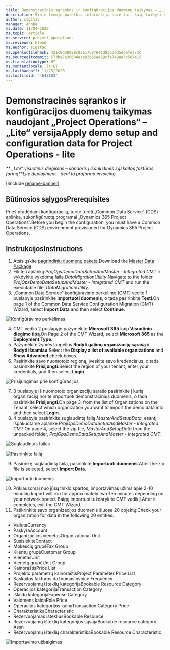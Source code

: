 ```yaml
---
title: Demonstracinės sąrankos ir konfigūracijos duomenų taikymas – „Lite“ versija
description: Šioje temoje pateikta informacija apie tai, kaip taikyti demonstracinę sąranką ir konfigūracijos programai „Project Operations“.
author: sigitac
manager: Annbe
ms.date: 11/04/2020
ms.topic: article
ms.service: project-operations
ms.reviewer: kfend
ms.author: sigitac
ms.openlocfilehash: 421c9d28088c92617687641d93b3ad5d6bfea73c
ms.sourcegitcommit: 573be7e36604ace82b35e439cfa748aa7c587415
ms.translationtype: HT
ms.contentlocale: lt-LT
ms.lasthandoff: 11/25/2020
ms.locfileid: "4642103"
---
```

# <a name="apply-demo-setup-and-configuration-data-for-project-operations---lite"></a><span data-ttu-id="ba8bd-103">Demonstracinės sąrankos ir konfigūracijos duomenų taikymas naudojant „Project Operations“ – „Lite“ versija</span><span class="sxs-lookup"><span data-stu-id="ba8bd-103">Apply demo setup and configuration data for Project Operations - lite</span></span> 

<span data-ttu-id="ba8bd-104">_\*\* „Lite“ visuotinis diegimas – sandoris į išankstinės sąskaitos faktūros formą_</span><span class="sxs-lookup"><span data-stu-id="ba8bd-104">_\*\*Lite deployment - deal to proforma invoicing_</span></span>

[!include [rename-banner](~/includes/cc-data-platform-banner.md)]

## <a name="prerequisites"></a><span data-ttu-id="ba8bd-105">Būtinosios sąlygos</span><span class="sxs-lookup"><span data-stu-id="ba8bd-105">Prerequisites</span></span>

<span data-ttu-id="ba8bd-106">Prieš pradėdami konfigūraciją, turite turėti „Common Data Service“ (CDS) aplinką, sukonfigūruotą programai „Dynamics 365 Project Operations“.</span><span class="sxs-lookup"><span data-stu-id="ba8bd-106">Before you begin the configuration, you must have a Common Data Service (CDS) environment provisioned for Dynamics 365 Project Operations.</span></span>


## <a name="instructions"></a><span data-ttu-id="ba8bd-107">Instrukcijos</span><span class="sxs-lookup"><span data-stu-id="ba8bd-107">Instructions</span></span>

1. <span data-ttu-id="ba8bd-108">Atsisiųskite [pagrindinių duomenų paketą](https://download.microsoft.com/download/3/4/1/341bf279-a64f-4baa-af31-ce624859b518/ProjOpsSampleSetupData%20-%20CE%20only%20CMT.zip).</span><span class="sxs-lookup"><span data-stu-id="ba8bd-108">Download the [Master Data Package](https://download.microsoft.com/download/3/4/1/341bf279-a64f-4baa-af31-ce624859b518/ProjOpsSampleSetupData%20-%20CE%20only%20CMT.zip).</span></span> 
2. <span data-ttu-id="ba8bd-109">Eikite į aplanką *ProjOpsDemoDataSetupAndMaster - Integrated CMT* ir vykdykite vykdomą failą *DataMigrationUtility*.</span><span class="sxs-lookup"><span data-stu-id="ba8bd-109">Navigate to the folder *ProjOpsDemoDataSetupAndMaster - Integrated CMT* and run the executable file, *DataMigrationUtility*.</span></span>
3. <span data-ttu-id="ba8bd-110">„Common Data Service“ konfigūravimo perkėlimo (CMT) vedlio 1 puslapyje pasirinkite **Importuoti duomenis**, o tada pasirinkite **Tęsti**.</span><span class="sxs-lookup"><span data-stu-id="ba8bd-110">On page 1 of the Common Data Service Configuration Migration (CMT) Wizard, select **Import Data** and then select **Continue**.</span></span>

![Konfigūravimo perkėlimas](./media/1ConfigurationMigration.png)

4. <span data-ttu-id="ba8bd-112">CMT vedlio 2 puslapyje pažymėkite **Microsoft 365** kaip **Visuotinio diegimo tipą**.</span><span class="sxs-lookup"><span data-stu-id="ba8bd-112">On Page 2 of the CMT Wizard, select **Microsoft 365** as the **Deployment Type**.</span></span>
5. <span data-ttu-id="ba8bd-113">Pažymėkite žymės langelius **Rodyti galimų organizacijų sąrašą** ir **Rodyti išsamiau**.</span><span class="sxs-lookup"><span data-stu-id="ba8bd-113">Select the **Display a list of available organizations** and **Show Advanced** check boxes.</span></span>
6. <span data-ttu-id="ba8bd-114">Pasirinkite savo nuomotojo regioną, įveskite savo kredencialus, o tada pasirinkite **Prisijungti**.</span><span class="sxs-lookup"><span data-stu-id="ba8bd-114">Select the region of your tenant, enter your credentials, and then select **Login**.</span></span>

![Prisijungimas prie konfigūracijos](./media/2ConfigurationSignin.png)

7. <span data-ttu-id="ba8bd-116">3 puslapyje iš nuomotojo organizacijų sąrašo pasirinkite į kurią organizaciją norite importuoti demonstracinius duomenis, o tada pasirinkite **Prisijungti**.</span><span class="sxs-lookup"><span data-stu-id="ba8bd-116">On page 3, from the list of Organizations on the Tenant, select which organization you want to import the demo data into and then select **Login**.</span></span>
8. <span data-ttu-id="ba8bd-117">4 puslapyje pasirinkite suglaudintą failą *MasterAndSetupData*, esantį išpakuotame aplanke *ProjOpsDemoDataSetupAndMaster - Integrated CMT*.</span><span class="sxs-lookup"><span data-stu-id="ba8bd-117">On page 4, select the zip file, *MasterAndSetupData* from the unpacked folder, *ProjOpsDemoDataSetupAndMaster - Integrated CMT*.</span></span>

![Suglaudintas failas](./media/3ZipFile.png)

![Pasirinkite failą](./media/4SelectAFile.png)

9. <span data-ttu-id="ba8bd-120">Pasirinkę suglaudintą failą, pasirinkite **Importuoti duomenis**.</span><span class="sxs-lookup"><span data-stu-id="ba8bd-120">After the zip file is selected, select **Import Data**.</span></span>

![Importuoti duomenis](./media/5ImportData.png)

10. <span data-ttu-id="ba8bd-122">Priklausomai nuo jūsų tinklo spartos, importavimas užims apie 2-10 minučių.</span><span class="sxs-lookup"><span data-stu-id="ba8bd-122">Import will run for approximately two-ten minutes depending on your network speed.</span></span> <span data-ttu-id="ba8bd-123">Baigę importuoti uždarykite CMT vediklį.</span><span class="sxs-lookup"><span data-stu-id="ba8bd-123">After it completes, exit the CMT Wizard.</span></span> 
11. <span data-ttu-id="ba8bd-124">Patikrinkite savo organizacijos duomenis šiuose 20 objektų:</span><span class="sxs-lookup"><span data-stu-id="ba8bd-124">Check your organization for data in the following 20 entities:</span></span>

-   <span data-ttu-id="ba8bd-125">Valiuta</span><span class="sxs-lookup"><span data-stu-id="ba8bd-125">Currency</span></span>
-   <span data-ttu-id="ba8bd-126">Paskyra</span><span class="sxs-lookup"><span data-stu-id="ba8bd-126">Account</span></span>
-   <span data-ttu-id="ba8bd-127">Organizacijos vienetas</span><span class="sxs-lookup"><span data-stu-id="ba8bd-127">Organizational Unit</span></span>
-   <span data-ttu-id="ba8bd-128">Susisiekite</span><span class="sxs-lookup"><span data-stu-id="ba8bd-128">Contact</span></span>
-   <span data-ttu-id="ba8bd-129">Mokesčių grupė</span><span class="sxs-lookup"><span data-stu-id="ba8bd-129">Tax Group</span></span>
-   <span data-ttu-id="ba8bd-130">Klientų grupė</span><span class="sxs-lookup"><span data-stu-id="ba8bd-130">Customer Group</span></span>
-   <span data-ttu-id="ba8bd-131">Vienetas</span><span class="sxs-lookup"><span data-stu-id="ba8bd-131">Unit</span></span>
-   <span data-ttu-id="ba8bd-132">Vienetų grupė</span><span class="sxs-lookup"><span data-stu-id="ba8bd-132">Unit Group</span></span>
-   <span data-ttu-id="ba8bd-133">Kainoraštis</span><span class="sxs-lookup"><span data-stu-id="ba8bd-133">Price List</span></span>
-   <span data-ttu-id="ba8bd-134">Projekto parametrų kainoraštis</span><span class="sxs-lookup"><span data-stu-id="ba8bd-134">Project Parameter Price List</span></span> 
-   <span data-ttu-id="ba8bd-135">Sąskaitos faktūros dažnumas</span><span class="sxs-lookup"><span data-stu-id="ba8bd-135">Invoice Frequency</span></span>
-   <span data-ttu-id="ba8bd-136">Rezervuojamų išteklių kategorija</span><span class="sxs-lookup"><span data-stu-id="ba8bd-136">Bookable Resource Category</span></span>
-   <span data-ttu-id="ba8bd-137">Operacijos kategorija</span><span class="sxs-lookup"><span data-stu-id="ba8bd-137">Transaction Category</span></span>
-   <span data-ttu-id="ba8bd-138">Išlaidų kategorija</span><span class="sxs-lookup"><span data-stu-id="ba8bd-138">Expense Category</span></span>
-   <span data-ttu-id="ba8bd-139">Vaidmens kaina</span><span class="sxs-lookup"><span data-stu-id="ba8bd-139">Role Price</span></span>
-   <span data-ttu-id="ba8bd-140">Operacijos kategorijos kaina</span><span class="sxs-lookup"><span data-stu-id="ba8bd-140">Transaction Category Price</span></span>
-   <span data-ttu-id="ba8bd-141">Charakteristika</span><span class="sxs-lookup"><span data-stu-id="ba8bd-141">Characteristic</span></span>
-   <span data-ttu-id="ba8bd-142">Rezervuojamas išteklius</span><span class="sxs-lookup"><span data-stu-id="ba8bd-142">Bookable Resource</span></span>
-   <span data-ttu-id="ba8bd-143">Rezervuojamų išteklių kategorijos sąsaja</span><span class="sxs-lookup"><span data-stu-id="ba8bd-143">Bookable resource category Assn</span></span>
-   <span data-ttu-id="ba8bd-144">Rezervuojamų išteklių charakteristika</span><span class="sxs-lookup"><span data-stu-id="ba8bd-144">Bookable Resource Characteristic</span></span>

![Importavimo užbaigimas](./media/6CompleteImport.png)
